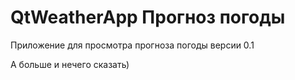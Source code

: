 # QtWeatherApp Прогноз погоды

Приложение для просмотра прогноза погоды версии 0.1

А больше и нечего сказать)